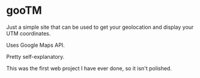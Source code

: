# gooTM

Just a simple site that can be used to get your geolocation and display your UTM coordinates.

Uses Google Maps API.

Pretty self-explanatory.

This was the first web project I have ever done, so it isn't polished.
